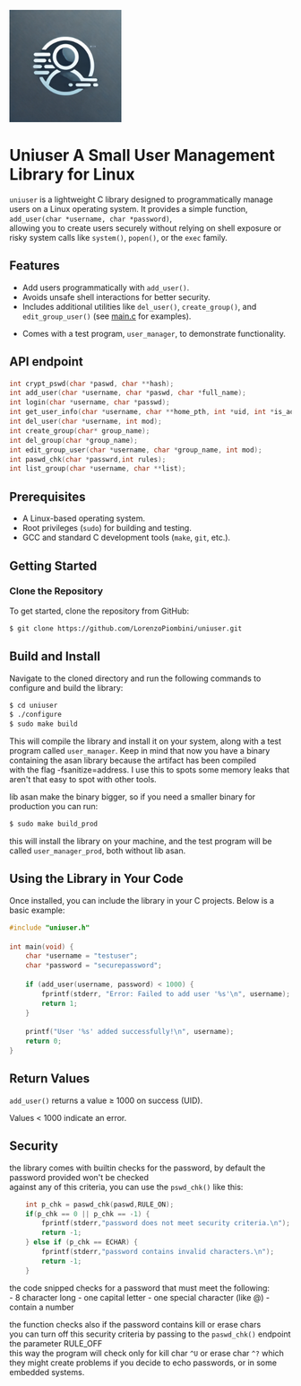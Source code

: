 <p>
  <img src="./logo.png" width="200">
</p>

# Uniuser A Small User Management Library for Linux

`uniuser` is a lightweight C library designed to programmatically manage users on a Linux operating system. It provides a simple function, `add_user(char *username, char *password)`,  
allowing you to create users securely without relying on shell exposure or risky system calls like `system()`, `popen()`, or the `exec` family.

## Features
- Add users programmatically with `add_user()`.
- Avoids unsafe shell interactions for better security.
- Includes additional utilities like `del_user()`, `create_group()`, and `edit_group_user()` (see [main.c] for examples).

[main.c]: src/main.c 
- Comes with a test program, `user_manager`, to demonstrate functionality.


## API endpoint

```c
int crypt_pswd(char *paswd, char **hash);
int add_user(char *username, char *paswd, char *full_name);
int login(char *username, char *passwd);
int get_user_info(char *username, char **home_pth, int *uid, int *is_admin);
int del_user(char *username, int mod);
int create_group(char* group_name);
int del_group(char *group_name);
int edit_group_user(char *username, char *group_name, int mod);
int paswd_chk(char *passwrd,int rules);
int list_group(char *username, char **list);
```

## Prerequisites
- A Linux-based operating system.
- Root privileges (`sudo`) for building and testing.
- GCC and standard C development tools (`make`, `git`, etc.).

## Getting Started

### Clone the Repository
To get started, clone the repository from GitHub:

```bash
$ git clone https://github.com/LorenzoPiombini/uniuser.git
```


## Build and Install

Navigate to the cloned directory and run the following commands to configure and build the library:

```bash
$ cd uniuser
$ ./configure
$ sudo make build
```

This will compile the library and install it on your system, along with a test program called `user_manager`.
Keep in mind that now you have a binary containing the asan library because the artifact has been compiled  
with the flag -fsanitize=address. I use this to spots some memory leaks 
that aren't that easy to spot with other tools.

lib asan make the binary bigger, so if you need a smaller binary for production you can run:
```bash
$ sudo make build_prod
```
this will install the library on your machine, and the test program will be called `user_manager_prod`, 
both without lib asan.
  
## Using the Library in Your Code

Once installed, you can include the library in your C projects. Below is a basic example:

```c    
#include "uniuser.h"

int main(void) {
    char *username = "testuser";
    char *password = "securepassword";

    if (add_user(username, password) < 1000) {
        fprintf(stderr, "Error: Failed to add user '%s'\n", username);
        return 1;
    }

    printf("User '%s' added successfully!\n", username);
    return 0;
}
```

## Return Values

`add_user()` returns a value ≥ 1000 on success (UID).

Values < 1000 indicate an error.

## Security

the library comes with builtin checks for the password, by default the password provided won't be checked  
against any of this criteria, you can use the `pswd_chk()` like this: 

```c
	int p_chk = paswd_chk(paswd,RULE_ON);
	if(p_chk == 0 || p_chk == -1) {
		fprintf(stderr,"password does not meet security criteria.\n");
		return -1;	
	} else if (p_chk == ECHAR) {
		fprintf(stderr,"password contains invalid characters.\n");
		return -1;
	}

```

the code snipped checks for a password that must meet the following:   
    - 8 character long
    - one capital letter
    - one special character (like @)
    - contain a number

the function checks also if the password contains kill or erase chars  
you can turn off this security criteria by passing to the `paswd_chk()` endpoint the parameter RULE_OFF  
this way the program will check only for kill char `^U` or erase char `^?` which they might create problems if you
decide to echo passwords, or in some embedded systems.  

